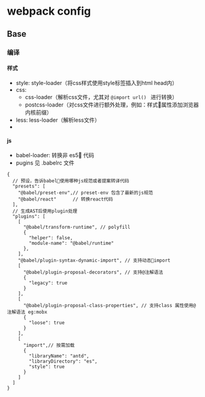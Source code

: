 # webpack config


## Base
### 编译
#### 样式
- style: style-loader（将css样式使用style标签插入到html head内）
- css: 
  - css-loader（解析css文件，尤其对 ```@import url() ``` 进行转换）  
  - postcss-loader（对css文件进行额外处理，例如：样式属性添加浏览器内核前缀）
- less: less-loader（解析less文件）
- 

#### js
- babel-loader: 转换非 es5 代码  
- pugins 见 .babelrc 文件
```
{
  // 预设，告诉babel使用哪种js规范或者提案转译代码
  "presets": [
    "@babel/preset-env",// preset-env 包含了最新的js规范
    "@babel/react"      // 转换react代码
  ],
  // 生成AST后使用plugin处理
  "plugins": [
    [
      "@babel/transform-runtime", // polyfill
      {
        "helper": false,
        "module-name": "@babel/runtime"
      },
    ],
    "@babel/plugin-syntax-dynamic-import", // 支持动态import
    [
      "@babel/plugin-proposal-decorators", // 支持@注解语法
      {
        "legacy": true
      }
    ],
    [
      "@babel/plugin-proposal-class-properties", // 支持class 属性使用@注解语法 eg:mobx
      {
        "loose": true
      }
    ],
    [
      "import",// 按需加载
      {
        "libraryName": "antd",
        "libraryDirectory": "es",
        "style": true
      }
    ]
  ]
}
```